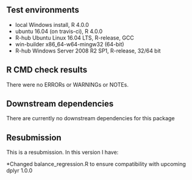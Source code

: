 ## Test environments
* local Windows install, R 4.0.0
* ubuntu 16.04 (on travis-ci), R 4.0.0
* R-hub Ubuntu Linux 16.04 LTS, R-release, GCC
* win-builder x86_64-w64-mingw32 (64-bit)
* R-hub Windows Server 2008 R2 SP1, R-release, 32/64 bit


## R CMD check results
There were no ERRORs or WARNINGs or NOTEs. 

## Downstream dependencies
There are currently no downstream dependencies for this package

## Resubmission
This is a resubmission. In this version I have:

*Changed balance_regression.R to ensure compatibility with upcoming dplyr 1.0.0